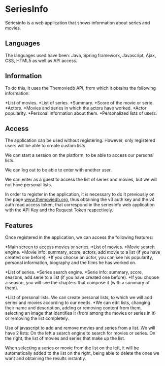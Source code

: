 SeriesInfo
==========
Seriesinfo is a web application that shows information about series and movies.

Languages
---------
The languages used have been: Java, Spring framework, Javascript, Ajax, CSS, HTML5 as well as API access.

Information
-----------
To do this, it uses the Themoviedb API, from which it obtains the following information:

*List of movies.
*List of series.
*Summary.
*Score of the movie or serie.
*Actors.
*Movies and series in which the actors have worked.
*Actor popularity.
*Personal information about them. 
*Personalized lists of users.

Access
------
The application can be used without registering. However, only registered users will be able to create custom lists.

We can start a session on the platform, to be able to access our personal lists.

We can log out to be able to enter with another user.

We can enter as a guest to access the list of series and movies, but we will not have personal lists.

In order to register in the application, it is necessary to do it previously on the page www.themoviedb.org, thus obtaining the v3 auth key and the v4 auth read access token, that correspond in the seriesInfo web application with the API Key and the Request Token respectively.

Features
--------
Once registered in the application, we can access the following features:

*Main screen to access movies or series.
*List of movies.
*Movie search engine.
*Movie info: summary, score, actors, add movie to a list (if you have created one before).
*If you choose an actor, you can see his popularity, personal information, biography and the films he has worked on.

*List of series.
*Series search engine.
*Serie info: summary, score, seasons, add serie to a list (if you have created one before).
*If you choose a season, you will see the chapters that compose it (with a summary of them).

*List of personal lists. We can create personal lists, to which we will add series and movies according to our needs.
*We can edit lists, changing their name and description, adding or removing content from them, selecting an image that identifies it (from among the movies or series in it) or removing the list completely.

Use of javascript to add and remove movies and series from a list. We will have 2 lists:
On the left a search engine to search for movies or series.
On the right, the list of movies and series that make up the list.

When selecting a series or movie from the list on the left, it will be automatically added to the list on the right, being able to delete the ones we want and obtaining the results instantly.
